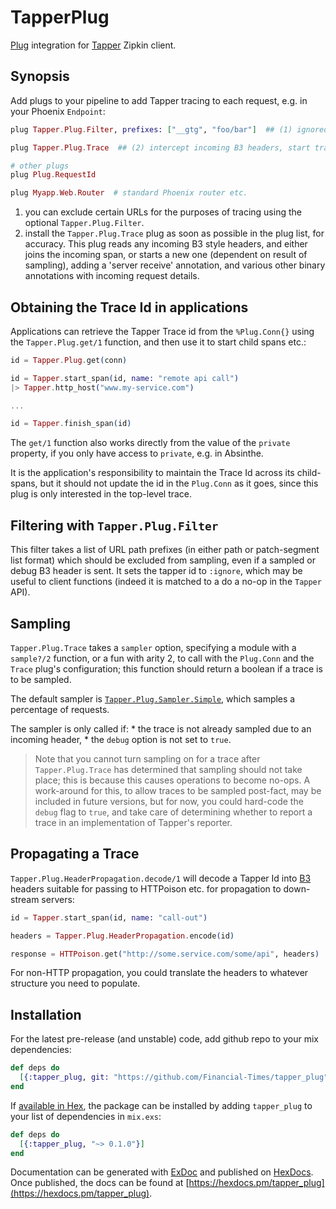 # TapperPlug

[Plug](https://github.com/elixir-lang/plug) integration for [Tapper](https://github.com/Financial-Times/tapper) Zipkin client.

## Synopsis

Add plugs to your pipeline to add Tapper tracing to each request, e.g. in your Phoenix `Endpoint`:

```elixir
plug Tapper.Plug.Filter, prefixes: ["__gtg", "foo/bar"]  ## (1) ignored URL prefixes

plug Tapper.Plug.Trace  ## (2) intercept incoming B3 headers, start trace

# other plugs
plug Plug.RequestId

plug Myapp.Web.Router  # standard Phoenix router etc.
```

  1. you can exclude certain URLs for the purposes of tracing using the optional `Tapper.Plug.Filter`.
  2. install the `Tapper.Plug.Trace` plug as soon as possible in the plug list, for accuracy. This plug reads any incoming B3 style headers, and either joins the incoming span, or starts a new one (dependent on result of sampling), adding a 'server receive' annotation, and various other binary annotations with incoming request details.

## Obtaining the Trace Id in applications

Applications can retrieve the Tapper Trace id from the `%Plug.Conn{}` using the `Tapper.Plug.get/1` function, and then use it to start child spans etc.:

```elixir
id = Tapper.Plug.get(conn)

id = Tapper.start_span(id, name: "remote api call")
|> Tapper.http_host("www.my-service.com")

...

id = Tapper.finish_span(id)
```

The `get/1` function also works directly from the value of the `private` property, if you only have access to `private`, e.g. in Absinthe.

It is the application's responsibility to maintain the Trace Id across its child-spans, but it should not update the id in the `Plug.Conn` as it goes, since this plug is only interested in
the top-level trace.

## Filtering with `Tapper.Plug.Filter`

This filter takes a list of URL path prefixes (in either path or patch-segment list format) which
should be excluded from sampling, even if a sampled or debug B3 header is sent. It sets the
tapper id to `:ignore`, which may be useful to client functions (indeed it is matched to a do a no-op in the
`Tapper` API).

## Sampling

`Tapper.Plug.Trace` takes a `sampler` option, specifying a module with a `sample?/2` function,
or a fun with arity 2, to call with the `Plug.Conn` and the `Trace` plug's configuration; this
function should return a boolean if a trace is to be sampled. 

The default sampler is [`Tapper.Plug.Sampler.Simple`](lib/sampler.ex), which samples a percentage of requests.

The sampler is only called if:
    * the trace is not already sampled due to an incoming header,
    * the `debug` option is not set to `true`.

> Note that you cannot turn sampling on for a trace after `Tapper.Plug.Trace` has determined
that sampling should not take place; this is because this causes operations to become no-ops.
A work-around for this, to allow traces to be sampled post-fact, may be included in future versions, but for now, you could hard-code the `debug` flag to `true`, and take care of
determining whether to report a trace in an implementation of Tapper's reporter.

## Propagating a Trace

`Tapper.Plug.HeaderPropagation.decode/1` will decode a Tapper Id into [B3](https://github.com/openzipkin/b3-propagation) headers suitable for passing to HTTPoison etc.
for propagation to down-stream servers:

```elixir
id = Tapper.start_span(id, name: "call-out")

headers = Tapper.Plug.HeaderPropagation.encode(id)

response = HTTPoison.get("http://some.service.com/some/api", headers)
```

For non-HTTP propagation, you could translate the headers to whatever structure you need to populate.

## Installation

For the latest pre-release (and unstable) code, add github repo to your mix dependencies:

```elixir
def deps do
  [{:tapper_plug, git: "https://github.com/Financial-Times/tapper_plug"}]
end
```

If [available in Hex](https://hex.pm/docs/publish), the package can be installed
by adding `tapper_plug` to your list of dependencies in `mix.exs`:

```elixir
def deps do
  [{:tapper_plug, "~> 0.1.0"}]
end
```

Documentation can be generated with [ExDoc](https://github.com/elixir-lang/ex_doc)
and published on [HexDocs](https://hexdocs.pm). Once published, the docs can
be found at [https://hexdocs.pm/tapper_plug](https://hexdocs.pm/tapper_plug).

